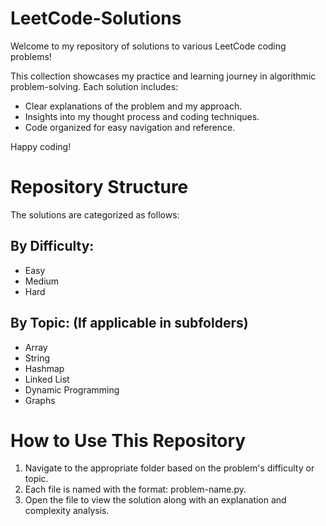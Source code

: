# LeetCode-Solutions
Welcome to my repository of solutions to various LeetCode coding problems!

This collection showcases my practice and learning journey in algorithmic problem-solving. Each solution includes:

- Clear explanations of the problem and my approach.
- Insights into my thought process and coding techniques.
- Code organized for easy navigation and reference.

Happy coding!

# Repository Structure
The solutions are categorized as follows:

## By Difficulty:

- Easy
- Medium
- Hard

## By Topic: (If applicable in subfolders)

- Array
- String
- Hashmap
- Linked List
- Dynamic Programming
- Graphs

# How to Use This Repository

1. Navigate to the appropriate folder based on the problem's difficulty or topic.
2. Each file is named with the format: problem-name.py.
3. Open the file to view the solution along with an explanation and complexity analysis.
